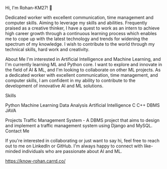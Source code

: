 Hi, I'm Rohan-KM27! 👋

Dedicated worker with excellent communication, time management and computer skills. Aiming to leverage my skills and abilities. Frequently praised as a creative thinker, I have a quest to work as an intern to achieve high career growth through a continuous learning process which enables me to cope up with the latest technology and trends for widening the spectrum of my knowledge. I wish to contribute to the world through my technical skills, hard work and creativity.

About Me
I'm interested in Artificial Intelligence and Machine Learning, and I'm currently learning ML and Python core. I want to explore and innovate in the field of AI & ML, and I'm looking to collaborate on other ML projects. As a dedicated worker with excellent communication, time management, and computer skills, I am confident in my ability to contribute to the development of innovative AI and ML solutions.

Skills

Python
Machine Learning
Data Analysis
Artificial Intelligence
C
C++
DBMS
JAVA



Projects
Traffic Management System - A DBMS project that aims to design and implement a traffic management system using Django and MySQL.
Contact Me

If you're interested in collaborating or just want to say hi, feel free to reach out to me on LinkedIn or GitHub. I'm always happy to connect with like-minded individuals who are passionate about AI and ML.

https://know-rohan.carrd.co/
